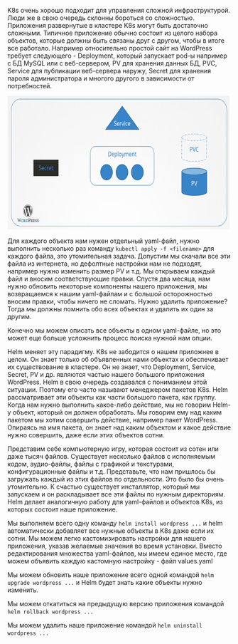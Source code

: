 K8s очень хорошо подходит для управления сложной инфраструктурой. Люди же в свою очередь склонны бороться со сложностью. Приложения развернутые в кластере K8s могут быть достаточно сложными. Типичное приложение обычно состоит из целого набора объектов, которые должны быть связаны друг с другом, чтобы в итоге все работало. Например относительно простой сайт на WordPress требует следующего - Deployment, который запускает pod-ы например с БД MySQL или с веб-сервером, PV для хранения данных БД, PVC, Service для публикации веб-сервера наружу, Secret для хранения пароля администратора и многого другого в зависимости от потребностей.

<img src="wp.png" width="500" height="300"><br>

Для каждого объекта нам нужен отдельный yaml-файл, нужно выполнить несколько раз команду `kubectl apply -f <filename>` для каждого файла, это утомительная задача. Допустим мы скачали все эти файла из интернета, но дефолтные настройки нам не подходят, например нужно изменить размер PV и т.д. Мы открываем каждый файл и вносим соответствующие правки. Спустя два месяца, нам нужно обновить некоторые компоненты нашего приложения, мы возвращаемся к нашим yaml-файлам и с большой осторожностью вносим правки, чтобы ничего не сломать. Нужно удалить приложение? Тогда мы должны помнить обо всех объектах и удалить их один за другим.

Конечно мы можем описать все объекты в одном yaml-файле, но это может еще больше усложнить процесс поиска нужной нам опции.

Helm меняет эту парадигму. K8s не забодится о нашем приложнее в целом. Он знает только об объявленных нами объектах и обеспечивает их существование в кластере. Он не знает, что Deployment, Service, Secret, PV и др. являются частью нашего большого приложения WordPress. Helm в свою очередь создавался с пониманием этой ситуации. Поэтому его часто называют менеджером пакетов K8s. Helm рассматривает эти объекты как части большого пакета, как группу. Когда нам нужно выполнить какое-либо действие, мы не говорим Helm-у объект, который он должен обработать. Мы говорим ему над каким пакетом мы хотим совершить действие, например пакет WordPress. Опираясь на имя пакета, он знает над каким объектом и какое действие нужно совершить, даже если этих объектов сотни.

Представим себе компьютерную игру, которая состоит из сотен или даже тысяч файлов. Существует несколько файлов с исполняемым кодом, аудио-файлы, файлы с графикой и текстурами, конфигурационные файлы и т.д. Представьте, что нам пришлось бы загружать каждый из этих файлов по отдельности. Это было бы очень утомительно. К счастью существует инсталлятор, который мы запускаем и он раскладывает все эти файлы по нужным директориям. Helm делает аналогичную работу для yaml-файлов и объектов K8s, из которых состоит наше приложение.

Мы выполняем всего одну команду `helm install wordpress ...` и helm автоматически добавляет все нужные объекты в K8s даже если их сотни. Мы можем легко кастомизировать настройки для нашего приложения, указав желаемые значения во время установки. Вместо редактирования множества yaml-файлов, мы имеем единое место, где можем объявить каждую кастомную настройку - файл values.yaml

Мы можем обновить наше приложение всего одной командой `helm upgrade wordpress ...` и Helm будет знать какие объекты нужно изменить.

Мы можем откатиться на предыдущую версию приложения командой `helm rollback wordpress ...`

Мы можем удалить наше приложение командой `helm uninstall wordpress ...`